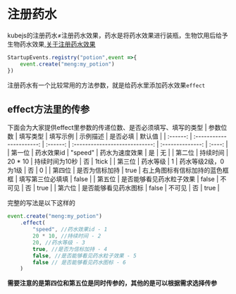 # 注册药水
kubejs的注册药水≠注册药水效果，药水是将药水效果进行装瓶，生物饮用后给予生物药水效果,[关于注册药水效果](./PotionRegistry.md)
```js
StartupEvents.registry("potion",event =>{
    event.create("meng:my_potion")
})
```
注册药水有一个比较常用的方法参数，就是给药水里添加药水效果`effect`
## effect方法里的传参
下面会为大家提供effect里参数的传递位数、是否必须填写、填写的类型
| 参数位数 |         填写类型         | 填写示例 |            示例描述            |     是否必填     | 默认值 |
| :------: | :----------------------: | :------: | :----------------------------: | :--------------: | :----: |
|  第一位  |        药水效果id        | "speed"  |         药水为速度效果         |        是        |   无   |
|  第二位  |         持续时间         | 20 * 10  |         持续时间为10秒         |        否        | 1tick  |
|  第三位  |         药水等级         |    1     |      药水等级2级，0为1级       |        否        |   0    |
|  第四位  |      是否为信标加持      |   true   | 右上角图标有信标加持的蓝色框框 | 填写第三位必填填 | false  |
|  第五位  | 是否能够看见药水粒子效果 |  false   |             不可见             |        否        |  true  |
|  第六位  |   是否能够看见药水图标   |  false   |             不可见             |        否        |  true  |

完整的写法是以下这样的
```js
event.create("meng:my_potion")
    .effect(
        "speed", //药水效果id - 1
        20 * 10, //持续时间 - 2
        20, //药水等级 - 3
        true, //是否为信标加持 - 4
        false, //是否能够看见药水粒子效果 - 5
        false // 是否能够看见药水图标 - 6
    )
```
**需要注意的是第四位和第五位是同时传参的，其他的是可以根据需求选择传参**